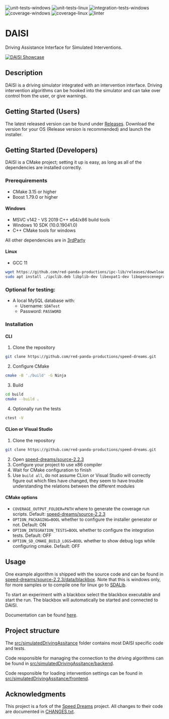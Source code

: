 ![unit-tests-windows](https://github.com/red-panda-productions/speed-dreams/actions/workflows/test-windows.yml/badge.svg)
![unit-tests-linux](https://github.com/red-panda-productions/speed-dreams/actions/workflows/test-linux.yml/badge.svg)
![integration-tests-windows](https://github.com/red-panda-productions/speed-dreams/actions/workflows/integration-tests-windows.yml/badge.svg)
![coverage-windows](https://github.com/red-panda-productions/speed-dreams/actions/workflows/code-coverage-windows.yml/badge.svg) 
![coverage-linux](https://github.com/red-panda-productions/speed-dreams/actions/workflows/code-coverage-linux.yml/badge.svg) 
![linter](https://github.com/red-panda-productions/speed-dreams/actions/workflows/lint.yml/badge.svg) 

# DAISI

Driving Assistance Interface for Simulated Interventions.

[![DAISI Showcase](https://img.youtube.com/vi/KRoTI88e170/0.jpg)](https://www.youtube.com/watch?v=KRoTI88e170)

## Description

DAISI is a driving simulator integrated with an intervention interface. Driving intervention algorithms can be hooked into the simulator and can take over control from the user, or give warnings. 

## Getting Started (Users)

The latest released version can be found under [Releases](https://github.com/red-panda-productions/speed-dreams/releases).
Download the version for your OS (Release version is recommended) and launch the installer. 

## Getting Started (Developers)

DAISI is a CMake project; setting it up is easy, as long as all of the dependencies are installed correctly.

### Prerequirements

 - CMake 3.15 or higher
 - Boost 1.79.0 or higher

#### Windows

 - MSVC v142 - VS 2019 C++ x64/x86 build tools
 - Windows 10 SDK (10.0.19041.0)
 - C++ CMake tools for windows

All other dependencies are in [3rdParty](speed-dreams/3rdParty)

#### Linux

 - GCC 11

```sh
wget https://github.com/red-panda-productions/ipc-lib/releases/download/v1.1.0/ipclib.deb
sudo apt install ./ipclib.deb libplib-dev libexpat1-dev libopenscenegraph-dev freeglut3-dev libvorbis-dev libsdl2-dev libopenal-dev libenet-dev libjpeg-dev libpng-dev libcurl4-openssl-dev libmysqlcppconn-dev libmsgpack-dev ninja-build
```

### Optional for testing:
 - A local MySQL database with:
   - Username: `SDATest`
   - Password: `PASSWORD`

### Installation

#### CLI
1. Clone the repository
  ```sh
  git clone https://github.com/red-panda-productions/speed-dreams.git
  ```
2. Configure CMake
  ```sh
  cmake -B './build' -G Ninja
  ```
3. Build
  ```sh
  cd build
  cmake --build .
  ```
4. Optionally run the tests
  ```sh
  ctest -V
  ```

#### CLion or Visual Studio

1. Clone the repository
  ```sh
  git clone https://github.com/red-panda-productions/speed-dreams.git
  ```
2. Open [speed-dreams/source-2.2.3](speed-dreams/source-2.2.3)
3. Configure your project to use x86 compiler
4. Wait for CMake configuration to finish
5. Use `build all`, do not assume CLion or Visual Studio will correctly figure out which files have changed, they seem to have trouble understanding the relations between the different modules

#### CMake options

 - `COVERAGE_OUTPUT_FOLDER=PATH` where to generate the coverage run scripts. Default: [speed-dreams/source-2.2.3](speed-dreams/source-2.2.3)
 - `OPTION_PACKAGING=BOOL` whether to configure the installer generator or not. Default: ON
 - `OPTION_INTEGRATION_TESTS=BOOL` whether to configure the integration tests. Default: OFF
 - `OPTION_SD_CMAKE_BUILD_LOGS=BOOL` whether to show debug logs while configuring cmake. Default: OFF

## Usage

One example algorithm is shipped with the source code and can be found in [speed-dreams/source-2.2.3/data/blackbox](speed-dreams/source-2.2.3/data/blackbox). Note that this is windows only, for more samples or to compile one for linux go to [SDALib](https://github.com/red-panda-productions/SDALib/).

To start an experiment with a blackbox select the blackbox executable and start the run. The blackbox will automatically be started and connected to DAISI.

Documentation can be found [here](documentation/).

## Project structure

The [src/simulatedDrivingAssitance](speed-dreams/source-2.2.3/src/simulatedDrivingAssistance) folder contains most DAISI specific code and tests.  

Code responsible for managing the connection to the driving algorithms can be found in [src/simulatedDrivingAssitance/backend](speed-dreams/source-2.2.3/src/simulatedDrivingAssistance/backend).

Code responsible for loading intervention settings can be found in [src/simulatedDrivingAssitance/frontend](speed-dreams/source-2.2.3/src/simulatedDrivingAssistance/frontend).

## Acknowledgments

This project is a fork of the [Speed Dreams](http://www.speed-dreams.org/) project. All changes to their code are documented in [CHANGES.txt](speed-dreams/source-2.2.3/src/simulatedDrivingAssistance/CHANGES.txt). 

